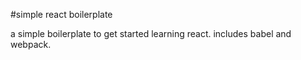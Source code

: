 #simple react boilerplate

a simple boilerplate to get started learning react. includes babel and webpack.
